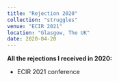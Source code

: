 ```yaml
---
title: "Rejection 2020"
collection: "struggles"
venue: "ECIR 2021"
location: "Glasgow, The UK"
date: 2020-04-20
---
```

<b>All the rejections I received in 2020:</b>
* ECIR 2021 conference


